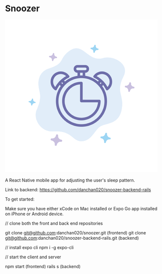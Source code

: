 # Snoozer

<img src="/assets/snoozer-logo.png"/>

A React Native mobile app for adjusting the user's sleep pattern.

Link to backend: https://github.com/danchan020/snoozer-backend-rails

To get started:

Make sure you have either xCode on Mac installed or Expo Go app installed on iPhone or Android device.

// clone both the front and back end repositories

git clone git@github.com:danchan020/snoozer.git (frontend)
git clone git@github.com:danchan020/snoozer-backend-rails.git (backend)

// install expo cli
npm i -g expo-cli

// start the client and server 

npm start (frontend)
rails s (backend)
